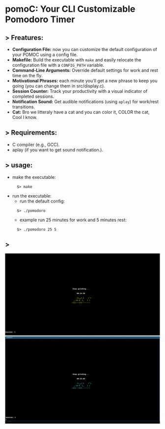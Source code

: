 # pomoC: Your CLI Customizable Pomodoro Timer

## > Freatures:

 * **Configuration File:** now you can customize the default configuration of your POMOC using a config file.
 * **Makefile:** Build the executable with `make` and easily relocate the configuration file with a `CONFIG_PATH` variable.
 * **Command-Line Arguments:** Override default settings for work and rest time on the fly.
 * **Motivational Phrases:** each minute you'll get a new phrase to keep you going (you can change them in src/display.c).
 * **Session Counter:** Track your productivity with a visual indicator of completed sessions.
 * **Notification Sound:** Get audible notifications (using `aplay`) for work/rest transitions.
 * **Cat:** Bro we litteraly have a cat and you can color it, COLOR the cat, Cool I know.
## > Requirements:
  - C compiler (e.g., GCC).
  - aplay (if you want to get sound notification.). 
## > usage:
  - make the executable:
    ```
      $> make
    ```
  - run the executable:
     - run the default config:
    ```
      $> ./pomodoro
    ```
     - example run 25 minutes for work and 5 minutes rest:
    ```
      $> ./pomodoro 25 5
    ```
## > 
<p align="center">
 	<img src="assets/img/pomo2.png" />
	<img src="assets/img/pomo.gif" />
</p>

